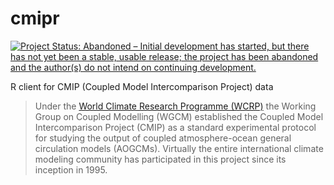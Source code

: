 cmipr
=====



[![Project Status: Abandoned – Initial development has started, but there has not yet been a stable, usable release; the project has been abandoned and the author(s) do not intend on continuing development.](https://www.repostatus.org/badges/latest/abandoned.svg)](https://www.repostatus.org/#abandoned)

R client for CMIP (Coupled Model Intercomparison Project) data

> Under the [World Climate Research Programme (WCRP)](https://www.wcrp-climate.org/) the Working Group on Coupled Modelling (WGCM) established the Coupled Model Intercomparison Project (CMIP) as a standard experimental protocol for studying the output of coupled atmosphere-ocean general circulation models (AOGCMs). Virtually the entire international climate modeling community has participated in this project since its inception in 1995.
